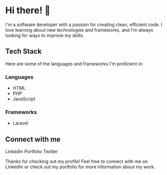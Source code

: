 # Hi there! 👋
I'm a software developer with a passion for creating clean, efficient code. I love learning about new technologies and frameworks, and I'm always looking for ways to improve my skills.

## Tech Stack
Here are some of the languages and frameworks I'm proficient in:

### Languages
+ HTML
+ PHP
+ JavaScript 

### Frameworks
+ Laravel

## Connect with me
LinkedIn
Portfolio
Twitter

Thanks for checking out my profile! Feel free to connect with me on LinkedIn or check out my portfolio for more information about my work.
